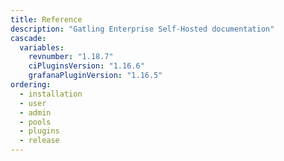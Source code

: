 ```yaml
---
title: Reference
description: "Gatling Enterprise Self-Hosted documentation"
cascade:
  variables:
    revnumber: "1.18.7"
    ciPluginsVersion: "1.16.6"
    grafanaPluginVersion: "1.16.5"
ordering:
  - installation
  - user
  - admin
  - pools
  - plugins
  - release
---
```


